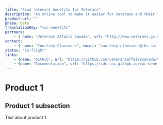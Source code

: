 ```yaml
---
title: "Find relevant benefits for Veterans"
description: "An online tool to make it easier for Veterans and their family members to determine which benefits, programs, and services are relevant to them."
product-url: ""
phase: beta
translationKey: "vac-benefits"
partners:
    - { name: "Veterans Affairs Canada", url: "http://www.veterans.gc.ca/eng"}
contact:
    - { name: "Courtney Claessens", email: "courtney.claessens@tbs-sct.gc.ca"}
status: "in-flight"
links:
    - {name: "GitHub", url: "https://github.com/veteransaffairscanada/vac-benefits-directory"}
    - {name: "Documentation", url: "https://cds-snc.github.io/vac-benefits-directory-documentation"}
---
```

# Product 1

## Product 1 subsection

Text about product 1.
